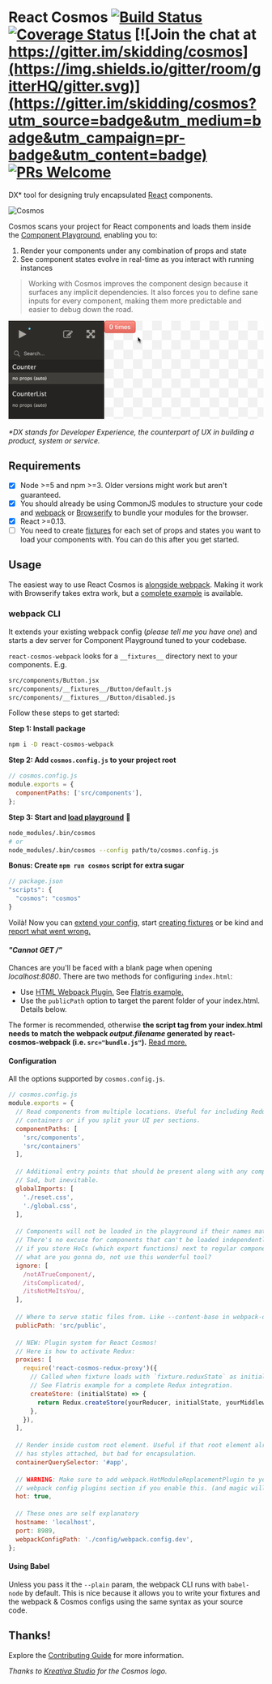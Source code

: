 # React Cosmos [![Build Status](https://travis-ci.org/react-cosmos/react-cosmos.svg?branch=master)](https://travis-ci.org/react-cosmos/react-cosmos) [![Coverage Status](https://coveralls.io/repos/react-cosmos/react-cosmos/badge.svg?branch=master)](https://coveralls.io/r/react-cosmos/react-cosmos?branch=master) [![Join the chat at https://gitter.im/skidding/cosmos](https://img.shields.io/gitter/room/gitterHQ/gitter.svg)](https://gitter.im/skidding/cosmos?utm_source=badge&utm_medium=badge&utm_campaign=pr-badge&utm_content=badge) [![PRs Welcome](https://img.shields.io/badge/PRs-welcome-brightgreen.svg)](CONTRIBUTING.md#how-to-contribute)

DX* tool for designing truly encapsulated
[React](http://facebook.github.io/react/) components.

![Cosmos](cosmos-150.png)

Cosmos scans your project for React components and loads them inside the [Component Playground](http://react-cosmos.github.io/react-cosmos/),
enabling you to:

1. Render your components under any combination of props and state
2. See component states evolve in real-time as you interact with running
instances

> Working with Cosmos improves the component design because it
surfaces any implicit dependencies. It also forces you to define sane inputs
for every component, making them more predictable and easier to debug down the
road.

![Component Playground](intro.gif)

_\*DX stands for Developer Experience, the counterpart of UX in building a product, system or service._

## Requirements

- [x] Node >=5 and npm >=3. Older versions might work but aren't guaranteed.
- [x] You should already be using CommonJS modules to structure your code and [webpack](http://webpack.github.io/) or [Browserify](http://browserify.org/) to bundle your modules for the browser.
- [x] React >=0.13.
- [ ] You need to create [fixtures](examples/flatris/src/components/__fixtures__) for each set of props and states you want to load your components with. You can do this after you get started.

## Usage

The easiest way to use React Cosmos is [alongside webpack](examples/flatris/webpack). Making it work with Browserify takes extra work, but a [complete example](examples/flatris/browserify) is available.

### webpack CLI

It extends your existing webpack config (*please tell me you have one*) and starts a dev server for Component Playground tuned to your codebase.

`react-cosmos-webpack` looks for a `__fixtures__` directory next to your components. E.g.
```bash
src/components/Button.jsx
src/components/__fixtures__/Button/default.js
src/components/__fixtures__/Button/disabled.js
```

Follow these steps to get started:

**Step 1: Install package**

```bash
npm i -D react-cosmos-webpack
```

**Step 2: Add `cosmos.config.js` to your project root**

```js
// cosmos.config.js
module.exports = {
  componentPaths: ['src/components'],
};
```

**Step 3: Start and [load playground](http://localhost:8989)** 🎉

```bash
node_modules/.bin/cosmos
# or
node_modules/.bin/cosmos --config path/to/cosmos.config.js
```

**Bonus: Create `npm run cosmos` script for extra sugar**

```js
// package.json
"scripts": {
  "cosmos": "cosmos"
}
```

Voilà! Now you can [extend your config](#configuration), start [creating fixtures](docs/fixtures.md) or be kind and [report what went wrong.](https://github.com/react-cosmos/react-cosmos/issues)

#### *"Cannot GET /"*

Chances are you'll be faced with a blank page when opening *localhost:8080*. There
are two methods for configuring `index.html`:
- Use [HTML Webpack Plugin.](https://github.com/ampedandwired/html-webpack-plugin) See [Flatris example.](https://github.com/react-cosmos/react-cosmos/blob/a33b53ad533ad340fd81335e9d047f90e63c1ff6/examples/flatris/webpack/webpack.config.js#L37-L39)
- Use the `publicPath` option to target the parent folder of your index.html. Details below.

The former is recommended, otherwise **the script tag from your index.html needs to match the webpack *output.filename* generated by react-cosmos-webpack (i.e. `src="bundle.js"`).** [Read more.](https://github.com/react-cosmos/react-cosmos/issues/225#issuecomment-261623836)

#### Configuration

All the options supported by `cosmos.config.js`.
```js
// cosmos.config.js
module.exports = {
  // Read components from multiple locations. Useful for including Redux
  // containers or if you split your UI per sections.
  componentPaths: [
    'src/components',
    'src/containers'
  ],

  // Additional entry points that should be present along with any component.
  // Sad, but inevitable.
  globalImports: [
    './reset.css',
    './global.css',
  ],

  // Components will not be loaded in the playground if their names match these.
  // There's no excuse for components that can't be loaded independently, but
  // if you store HoCs (which export functions) next to regular components, well,
  // what are you gonna do, not use this wonderful tool?
  ignore: [
    /notATrueComponent/,
    /itsComplicated/,
    /itsNotMeItsYou/,
  ],

  // Where to serve static files from. Like --content-base in webpack-dev-server.
  publicPath: 'src/public',

  // NEW: Plugin system for React Cosmos!
  // Here is how to activate Redux:
  proxies: [
    require('react-cosmos-redux-proxy')({
      // Called when fixture loads with `fixture.reduxState` as initial state.
      // See Flatris example for a complete Redux integration.
      createStore: (initialState) => {
        return Redux.createStore(yourReducer, initialState, yourMiddleware);
      },
    }),
  ],

  // Render inside custom root element. Useful if that root element already
  // has styles attached, but bad for encapsulation.
  containerQuerySelector: '#app',

  // WARNING: Make sure to add webpack.HotModuleReplacementPlugin to your
  // webpack config plugins section if you enable this. (and magic will ignite)
  hot: true,

  // These ones are self explanatory
  hostname: 'localhost',
  port: 8989,
  webpackConfigPath: './config/webpack.config.dev',
};
```

#### Using Babel

Unless you pass it the `--plain` param, the webpack CLI runs with `babel-node` by default. This is nice because it allows you to write your fixtures and the webpack & Cosmos configs using the same syntax as your source code.

## Thanks!

Explore the [Contributing Guide](CONTRIBUTING.md) for more information.

*Thanks to [Kreativa Studio](http://www.kreativa-studio.com/) for the Cosmos logo.*
